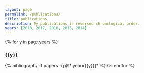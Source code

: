 ```yaml
---
layout: page
permalink: /publications/
title: publications
description: My publications in reversed chronological order.
years: [2018, 2017, 2016, 2015, 2014]
---
```


{% for y in page.years %}
  <h3 class="year">{{y}}</h3>
  {% bibliography -f papers -q @*[year={{y}}]* %}
{% endfor %}
